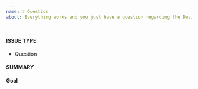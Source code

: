 ```yaml
---
name: ❔ Question
about: Everything works and you just have a question regarding the Devilbox

---
```


<!---
1. Verify first that your question is not already reported on GitHub.

2. Verify that your question is not covered in the docs: https://devilbox.readthedocs.io

3. PLEASE FILL OUT ALL REQUIRED INFORMATION BELOW! Otherwise it might take more time to properly handle this question.
-->


#### ISSUE TYPE
<!-- DO NOT CHANGE THIS -->
 - Question
<!-- DO NOT CHANGE THIS -->


#### SUMMARY
<!-- Ask your question here -->


#### Goal
<!-- Explain what you actually want to accomplish -->

